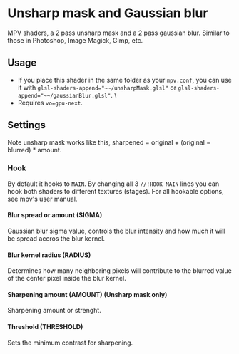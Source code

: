 # Unsharp mask and Gaussian blur
MPV shaders, a 2 pass unsharp mask and a 2 pass gaussian blur. Similar to those in Photoshop, Image Magick, Gimp, etc.

## Usage
- If you place this shader in the same folder as your `mpv.conf`, you can use it with `glsl-shaders-append="~~/unsharpMask.glsl"` or `glsl-shaders-append="~~/gaussianBlur.glsl"`. \
- Requires `vo=gpu-next`.

## Settings
Note unsharp mask works like this, sharpened = original + (original − blurred) * amount.

### Hook
By default it hooks to `MAIN`. By changing all 3 `//!HOOK MAIN` lines you can hook both shaders to different textures (stages). For all hookable options, see mpv's user manual.

#### Blur spread or amount (SIGMA)
Gaussian blur sigma value, controls the blur intensity and how much it will be spread accros the blur kernel.

#### Blur kernel radius (RADIUS)
Determines how many neighboring pixels will contribute to the blurred value of the center pixel inside the blur kernel.

#### Sharpening amount (AMOUNT) (Unsharp mask only)
Sharpening amount or strenght.

#### Threshold (THRESHOLD)
Sets the minimum contrast for sharpening.
